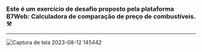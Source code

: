 ### Este é um exercício de desafio proposto pela plataforma B7Web: Calculadora de comparação de preço de combustíveis. ⚒️
---
![Captura de tela 2023-08-12 145442](https://github.com/aletcm/Fuel-B7Web/assets/74436963/f714d30e-c17f-4f8c-af83-5db9d1959d8e)
